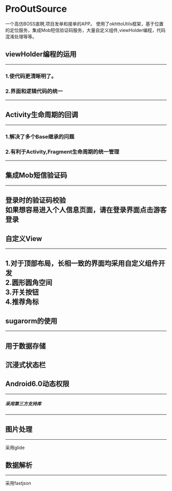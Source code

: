 # ProOutSource
一个高仿BOSS直聘,项目发单和接单的APP。
使用了okhttoUtils框架，基于位置的定位服务，集成Mob短信验证码服务，大量自定义组件,viewHolder编程，代码混淆处理等等。
##   viewHolder编程的运用
--------------------------------------------------------------------------
###  1.使代码更清晰明了。</br>
###  2.界面和逻辑代码的统一</br>
------------------------------------------------------------------------------
##   Activity生命周期的回调
---------------------------------------------------------------------------
###  1.解决了多个Base继承的问题</br>
###  2.有利于Activity,Fragment生命周期的统一管理</br>
---------------------------------------------------------------------------
##   集成Mob短信验证码
-------------------------------------------------------------------------
登录时的验证码校验</br>
如果想容易进入个人信息页面，请在登录界面点击游客登录</br>
--------------------------------------------------------------------------
##   自定义View
--------------------------------------------------------------------------
1.对于顶部布局，长相一致的界面均采用自定义组件开发</br>
2.圆形圆角空间</br>
3.开关按钮</br>
4.推荐角标</br>
-----------------------------------------------------------------------------
##    sugarorm的使用
----------------------------------------------------------------------------
用于数据存储</br>
------------------------------------------------------------------------------
##    沉浸式状态栏
##    Android6.0动态权限
------------------------------------------------------------------------------
#####  采用第三方支持库</br>
------------------------------------------------------------------------------------
##    图片处理
---------------------------------------------------------------------------------------
采用glide</br>
##    数据解析
--------------------------------------------------------------------------------------------
采用fastjson</br>
